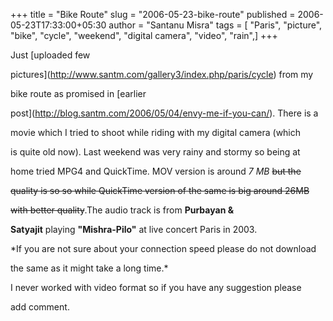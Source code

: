 +++
title = "Bike Route"
slug = "2006-05-23-bike-route"
published = 2006-05-23T17:33:00+05:30
author = "Santanu Misra"
tags = [ "Paris", "picture", "bike", "cycle", "weekend", "digital camera", "video", "rain",]
+++




Just [uploaded few

pictures](http://www.santm.com/gallery3/index.php/paris/cycle) from my

bike route as promised in [earlier

post](http://blog.santm.com/2006/05/04/envy-me-if-you-can/). There is a

movie which I tried to shoot while riding with my digital camera (which

is quite old now). Last weekend was very rainy and stormy so being at

home tried MPG4 and QuickTime. MOV version is around *7 MB* <s>but the

quality is so so while QuickTime version of the same is big around 26MB

with better quality</s>.The audio track is from **Purbayan &**

**Satyajit** playing **"Mishra-Pilo"** at live concert Paris in 2003.

*If you are not sure about your connection speed please do not download

the same as it might take a long time.*



I never worked with video format so if you have any suggestion please

add comment.
